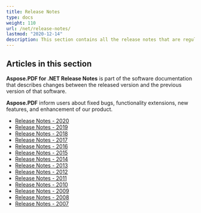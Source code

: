 ```yaml
---
title: Release Notes
type: docs
weight: 110
url: /net/release-notes/
lastmod: "2020-12-14"
description: This section contains all the release notes that are regularly published and updated by the Aspose.PDF library. 
---
```


## Articles in this section
 
**Aspose.PDF for .NET Release Notes** is part of the software documentation that describes changes between the released version and the previous version of that software. 

**Aspose.PDF** inform users about fixed bugs, functionality extensions, new features, and enhancement of our product.
 
- [Release Notes - 2020](/pdf/net/release-notes-2020/)
- [Release Notes - 2019](/pdf/net/release-notes-2019/)
- [Release Notes - 2018](/pdf/net/release-notes-2018/)
- [Release Notes - 2017](/pdf/net/release-notes-2017/)
- [Release Notes - 2016](/pdf/net/release-notes-2016/)
- [Release Notes - 2015](/pdf/net/release-notes-2015/)
- [Release Notes - 2014](/pdf/net/release-notes-2014/)
- [Release Notes - 2013](/pdf/net/release-notes-2013/)
- [Release Notes - 2012](/pdf/net/release-notes-2012/)
- [Release Notes - 2011](/pdf/net/release-notes-2011/)
- [Release Notes - 2010](/pdf/net/release-notes-2010/)
- [Release Notes - 2009](/pdf/net/release-notes-2009/)
- [Release Notes - 2008](/pdf/net/release-notes-2008/)
- [Release Notes - 2007](/pdf/net/release-notes-2007/)

